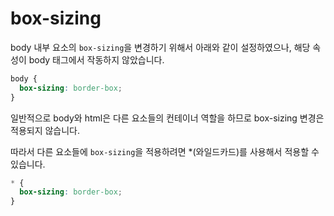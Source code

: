 # box-sizing

body 내부 요소의 `box-sizing`을 변경하기 위해서 아래와 같이 설정하였으나, 해당 속성이 body 태그에서 작동하지 않았습니다.

```css
body {
  box-sizing: border-box;
}
```

일반적으로 body와 html은 다른 요소들의 컨테이너 역할을 하므로 box-sizing 변경은 적용되지 않습니다.

따라서 다른 요소들에 `box-sizing`을 적용하려면 *(와일드카드)를 사용해서 적용할 수 있습니다.

```css
* {
  box-sizing: border-box;
}
```